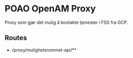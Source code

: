 # POAO OpenAM Proxy

Proxy som gjør det mulig å kontakte tjenester i FSS fra GCP.

## Routes

* /proxy/mulighetsrommet-api/**
